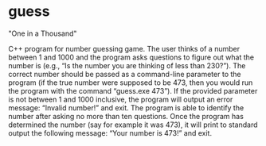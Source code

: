 # guess

"One in a Thousand"

C++ program for number guessing game. The user thinks of a number between 1 and 1000 and the program asks questions to figure out what the number is (e.g., “Is the number you are thinking of less than 230?”). The correct number should be passed as a command-line parameter to the program (if the true number were supposed to be 473, then you would run the program with the command “guess.exe 473”). If the provided parameter is not between 1 and 1000 inclusive, the program will output an error message: “Invalid number!” and exit. The program is able to identify the number after asking no more than ten questions. Once the program has determined the number (say for example it was 473), it will print to standard output the following message: “Your number is 473!” and exit.

